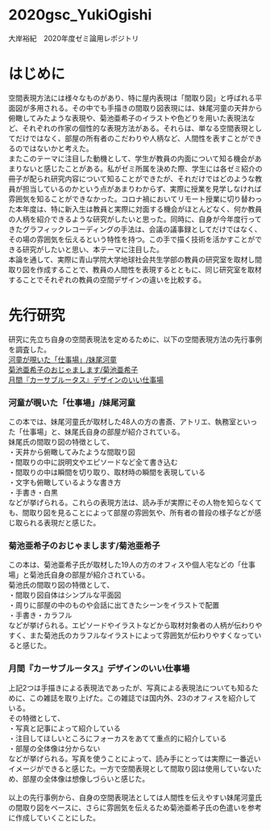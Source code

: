 # 2020gsc_YukiOgishi
大岸裕紀　2020年度ゼミ論用レポジトリ

# はじめに
空間表現方法には様々なものがあり、特に屋内表現は「間取り図」と呼ばれる平面図が多用される。その中でも手描きの間取り図表現には、妹尾河童の天井から俯瞰してみたような表現や、菊池亜希子のイラストや色どりを用いた表現法など、それぞれの作家の個性的な表現方法がある。それらは、単なる空間表現としてだけではなく、部屋の所有者のこだわりや人柄など、人間性を表すことができるのではないかと考えた。<br>
またこのテーマに注目した動機として、学生が教員の内面について知る機会があまりないと感じたことがある。私がゼミ所属を決めた際、学生には各ゼミ紹介の冊子が配られ研究内容について知ることができたが、それだけではどのような教員が担当しているのかという点があまりわからず、実際に授業を見学しなければ雰囲気を知ることができなかった。コロナ禍においてリモート授業に切り替わった本年度は、特に新入生は教員と実際に対面する機会がほとんどなく、何か教員の人柄を紹介できるような研究がしたいと思った。同時に、自身が今年度行ってきたグラフィックレコーディングの手法は、会議の議事録としてだけではなく、その場の雰囲気を伝えるという特性を持つ。この手で描く技術を活かすことができる研究がしたいと思い、本テーマに注目した。<br>
本論を通して、実際に青山学院大学地球社会共生学部の教員の研究室を取材し間取り図を作成することで、教員の人間性を表現するとともに、同じ研究室を取材することでそれぞれの教員の空間デザインの違いを比較する。


# 先行研究
研究に先立ち自身の空間表現法を定めるために、以下の空間表現方法の先行事例を調査した。 <br>
[河童が覗いた「仕事場」/妹尾河童 ](https://www.amazon.co.jp/gp/product/4167535041/ref=ppx_yo_dt_b_asin_title_o04_s00?ie=UTF8&psc=1)<br>
[菊池亜希子のおじゃまします/菊池亜希子](https://www.amazon.co.jp/gp/product/4087807126/ref=ppx_yo_dt_b_asin_title_o00_s00?ie=UTF8&psc=1) <br>
[月間『カーサブルータス』デザインのいい仕事場](https://www.amazon.co.jp/gp/product/B07BQNMTJX/ref=ppx_yo_dt_b_asin_title_o03_s00?ie=UTF8&psc=1) <br>

### 河童が覗いた「仕事場」/妹尾河童
この本では、妹尾河童氏が取材した48人の方の書斎、アトリエ、執務室といった「仕事場」と、妹尾氏自身の部屋が紹介されている。<br>
妹尾氏の間取り図の特徴として、<br>
・天井から俯瞰してみたような間取り図<br>
・間取りの中に説明文やエピソードなど全て書き込む<br>
・間取りの中は瞬間を切り取り、取材時の瞬間を表現している<br>
・文字も俯瞰しているような書き方<br>
・手書き・白黒<br>
などが挙げられる。これらの表現方法は、読み手が実際にその人物を知らなくても、間取り図を見ることによって部屋の雰囲気や、所有者の普段の様子などが感じ取られる表現だと感じた。

### 菊池亜希子のおじゃまします/菊池亜希子
この本は、菊池亜希子氏が取材した19人の方のオフィスや個人宅などの「仕事場」と菊池氏自身の部屋が紹介されている。<br>
菊池氏の間取り図の特徴として、<br>
・間取り図自体はシンプルな平面図<br>
・周りに部屋の中のものや会話に出てきたシーンをイラストで配置<br>
・手書き・カラフル<br>
などが挙げられる。エピソードやイラストなどから取材対象者の人柄が伝わりやすく、また菊池氏のカラフルなイラストによって雰囲気が伝わりやすくなっていると感じた。

### 月間『カーサブルータス』デザインのいい仕事場
上記2つは手描きによる表現法であったが、写真による表現法についても知るために、この雑誌を取り上げた。この雑誌では国内外、23のオフィスを紹介している。<br>
その特徴として、<br>
・写真と記事によって紹介している<br>
・注目してほしいところにフォーカスをあてて重点的に紹介している<br>
・部屋の全体像は分からない<br>
などが挙げられる。写真を使うことによって、読み手にとっては実際に一番近いイメージができると感じた。一方で空間表現として間取り図は使用していないため、部屋の全体像は想像しづらいと感じた。
<br><br>
以上の先行事例から、自身の空間表現法としては人間性を伝えやすい妹尾河童氏の間取り図をベースに、さらに雰囲気を伝えるため菊池亜希子氏の色遣いを参考に作成していくことにした。


